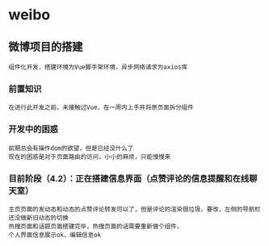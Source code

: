 # weibo

## 微博项目的搭建
```
组件化开发，搭建环境为Vue脚手架环境，异步网络请求为axios库
```

### 前置知识
```
在进行此开发之前，未接触过Vue，在一周内上手并将原页面拆分组件
```

### 开发中的困惑
```
前期总会有操作dom的欲望，但是已经没什么了
现在的困惑是对于页面路由的访问，小小的麻烦，只能慢慢来
```
### 目前阶段（4.2）：正在搭建信息界面（点赞评论的信息提醒和在线聊天室）
```
主页页面的发动态和动态的点赞评论转发可以了，但是评论的渲染很垃圾，要改，左侧的导航栏还没做新旧动态的切换
热搜页面和话题页面搭建完毕，热搜页面的话需要重新做个组件，
个人界面信息展示ok，编辑信息ok
```
#

